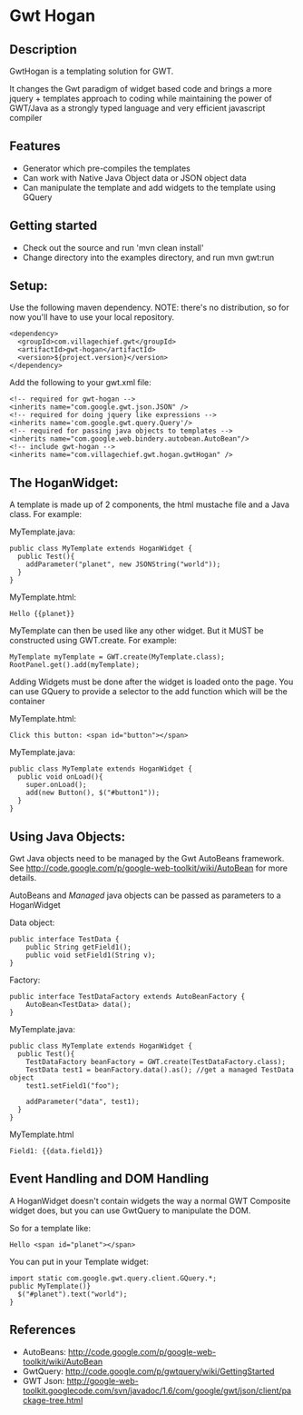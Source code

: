 Gwt Hogan
=========

Description
-----------

GwtHogan is a templating solution for GWT.

It changes the Gwt paradigm of widget based code and brings a more jquery + templates approach to coding while maintaining the power of GWT/Java as a strongly typed language and very efficient javascript compiler

Features
--------

* Generator which pre-compiles the templates
* Can work with Native Java Object data or JSON object data
* Can manipulate the template and add widgets to the template using GQuery

Getting started
---------------

* Check out the source and run 'mvn clean install'
* Change directory into the examples directory, and run mvn gwt:run

Setup:
------

Use the following maven dependency. NOTE: there's no distribution, so for now you'll have to use your local repository.

    <dependency>
      <groupId>com.villagechief.gwt</groupId>
      <artifactId>gwt-hogan</artifactId>
      <version>${project.version}</version>
    </dependency>

Add the following to your gwt.xml file:

    <!-- required for gwt-hogan -->
    <inherits name="com.google.gwt.json.JSON" />
    <!-- required for doing jquery like expressions --> 
    <inherits name='com.google.gwt.query.Query'/>
    <!-- required for passing java objects to templates -->
    <inherits name="com.google.web.bindery.autobean.AutoBean"/>
    <!-- include gwt-hogan -->
    <inherits name="com.villagechief.gwt.hogan.gwtHogan" />

The HoganWidget:
----------------

A template is made up of 2 components, the html mustache file and a Java class. For example:

MyTemplate.java:

    public class MyTemplate extends HoganWidget {
      public Test(){
        addParameter("planet", new JSONString("world"));
      }
    }
MyTemplate.html:

    Hello {{planet}}

MyTemplate can then be used like any other widget. But it MUST be constructed using GWT.create. For example:

    MyTemplate myTemplate = GWT.create(MyTemplate.class);
    RootPanel.get().add(myTemplate);


Adding Widgets must be done after the widget is loaded onto the page. You can use
GQuery to provide a selector to the add function which will be the container

MyTemplate.html:

    Click this button: <span id="button"></span>
    
MyTemplate.java:

    public class MyTemplate extends HoganWidget {
      public void onLoad(){
        super.onLoad();
        add(new Button(), $("#button1"));
      }
    }


Using Java Objects:
-------------------
Gwt Java objects need to be managed by the Gwt AutoBeans framework. 
See http://code.google.com/p/google-web-toolkit/wiki/AutoBean for more details.

AutoBeans and *Managed* java objects can be passed as parameters to a HoganWidget

Data object:

    public interface TestData {
    	public String getField1();
    	public void setField1(String v);
    }
    
Factory:

    public interface TestDataFactory extends AutoBeanFactory {
    	AutoBean<TestData> data();
    }
    
MyTemplate.java:

    public class MyTemplate extends HoganWidget {
      public Test(){
        TestDataFactory beanFactory = GWT.create(TestDataFactory.class);
        TestData test1 = beanFactory.data().as(); //get a managed TestData object
        test1.setField1("foo");
        
        addParameter("data", test1);
      }
    }
    
MyTemplate.html

    Field1: {{data.field1}}


Event Handling and DOM Handling
-------------------------------
A HoganWidget doesn't contain widgets the way a normal GWT Composite widget does, but you can use GwtQuery to manipulate the DOM.

So for a template like:

    Hello <span id="planet"></span>

You can put in your Template widget:

    import static com.google.gwt.query.client.GQuery.*;
    public MyTemplate()}
      $("#planet").text("world");
    }

References
----------

* AutoBeans: http://code.google.com/p/google-web-toolkit/wiki/AutoBean
* GwtQuery: http://code.google.com/p/gwtquery/wiki/GettingStarted
* GWT Json: http://google-web-toolkit.googlecode.com/svn/javadoc/1.6/com/google/gwt/json/client/package-tree.html


